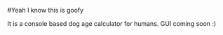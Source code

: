 #Yeah I know this is goofy

It is a console based dog age calculator for humans.  GUI coming soon :)
